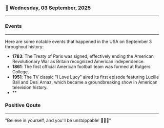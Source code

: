 ### 📅 Wednesday, 03 September, 2025
------
### Events
------
Here are some notable events that happened in the USA on September 3 throughout history:

- **1783**: The Treaty of Paris was signed, effectively ending the American Revolutionary War as Britain recognized American independence.
- **1861**: The first official American football team was formed at Rutgers College.
- **1951**: The TV classic "I Love Lucy" aired its first episode featuring Lucille Ball and Desi Arnaz, which became a groundbreaking show in American television history.
- **
### Positive Qoute
------
"Believe in yourself, and you'll be unstoppable! 🌟💪😊"
